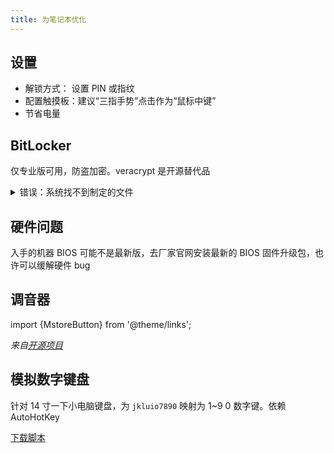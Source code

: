 ```yaml
---
title: 为笔记本优化
---
```


## 设置

- 解锁方式： 设置 PIN 或指纹
- <HtmlA href="ms-settings:devices-touchpad">配置触摸板</HtmlA>：建议“三指手势”点击作为“鼠标中键”
- <HtmlA href="ms-settings:batterysaver-settings">节省电量</HtmlA>

## BitLocker

仅专业版可用，防盗加密。veracrypt 是开源替代品

<details className="let-details-to-gray">
    <summary>错误：系统找不到制定的文件</summary>

管理员运行：

    mv C:\Windows\System32\Recovery\ReAgent.xml C:\Windows\System32\Recovery\ReAgent.xml.old

</details>

## 硬件问题

入手的机器 BIOS 可能不是最新版，去厂家官网安装最新的 BIOS 固件升级包，也许可以缓解硬件 bug

## 调音器

import {MstoreButton} from '@theme/links';

<MstoreButton id="9nblggh516xp" name="从商店安装 EarTrumpet" />

*来自[开源项目](https://github.com/File-New-Project/EarTrumpet)*

## 模拟数字键盘

针对 14 寸一下小电脑键盘，为 `jkluio7890` 映射为 1~9 0 数字键。依赖 AutoHotKey

<a className="button button--primary" href="/ahk/numpad.ahk" target="_blank" download>下载脚本</a>
